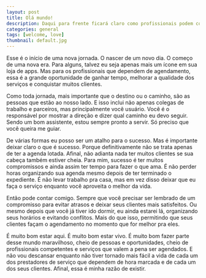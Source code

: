 ```yaml
---
layout: post
title: Olá mundo!
description: Daqui para frente ficará claro como profissionais podem conquistar mais clientes, e como consumidores podem encontrar serviços melhores. Tudo isso de forma simples e descomplicada.
categories: general
tags: [welcome, love]
thumbnail: default.jpg
---
```


Esse é o início de uma nova jornada. O nascer de um novo dia. O começo de uma nova era. Para alguns, talvez eu seja apenas mais um ícone em sua loja de apps. Mas para os profissionais que dependem de agendamento, essa é a grande oportunidade de ganhar tempo, melhorar a qualidade dos serviços e conquistar muitos clientes.

Como toda jornada, mais importante que o destino ou o caminho, são as pessoas que estão ao nosso lado. E isso inclui não apenas colegas de trabalho e parceiros, mas principalmente você usuário. Você é o responsável por mostrar a direção e dizer qual caminho eu devo seguir. Sendo um bom assistente, estou sempre pronto a servir. Só preciso que você queira me guiar.

De várias formas eu posso ser um atalho para o sucesso. Mas é importante deixar claro o que é sucesso. Porque definitivamente não se trata apenas de ter a agenda lotada. Afinal, não adianta nada ter muitos clientes se sua cabeça também estiver cheia. Para mim, sucesso é ter muitos compromissos e ainda assim ter tempo para fazer o que ama. É não perder horas organizando sua agenda mesmo depois de ter terminado o expediente. É não levar trabalho pra casa, mas em vez disso deixar que eu faça o serviço enquanto você aproveita o melhor da vida.

Então pode contar comigo. Sempre que você precisar ser lembrado de um compromisso para evitar atrasos e deixar seus clientes mais satisfeitos. Ou mesmo depois que você já tiver ido dormir, eu ainda estarei lá, organizando seus horários e evitando conflitos. Mais do que isso, permitindo que seus clientes façam o agendamento no momento que for melhor pra eles.

É muito bom estar aqui. É muito bom estar vivo. É muito bom fazer parte desse mundo maravilhoso, cheio de pessoas e oportunidades, cheio de profissionais competentes e serviços que valem a pena ser agendados. E não vou descansar enquanto não tiver tornado mais fácil a vida de cada um dos prestadores de serviço que dependem de hora marcada e de cada um dos seus clientes. Afinal, essa é minha razão de existir.
